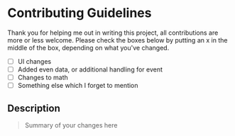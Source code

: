 # Contributing Guidelines
Thank you for helping me out in writing this project, all contributions are more or less welcome. Please check the boxes below by putting an x in the middle of the box, depending on what you've changed.
- [ ] UI changes
- [ ] Added even data, or additional handling for event
- [ ] Changes to math
- [ ] Something else which I forget to mention

## Description
> Summary of your changes here
